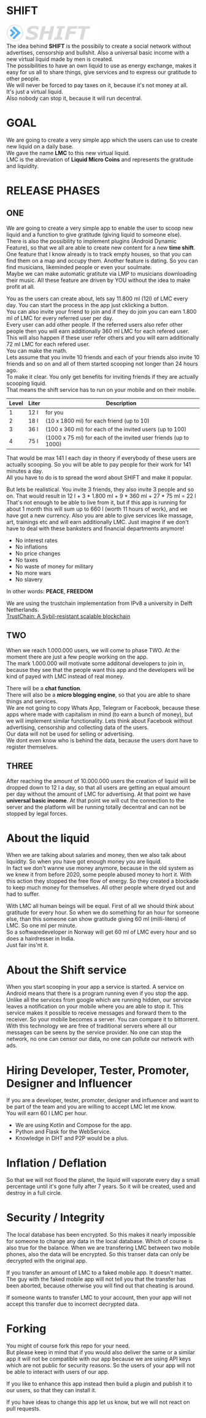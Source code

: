 # SHIFT  
![logo](./images/logo.png "logo")  
The idea behind **SHIFT** is the possibily to create a social network without advertises, censorship and bullshit.
Also a universal basic income with a new virtual liquid made by men is created.  
The possibilities to have an own liquid to use as energy exchange, makes it easy for us all to share things, give services and to express our gratitude to other people.  
We will never be forced to pay taxes on it, because it's not money at all.  
It's just a virtual liquid.  
Also nobody can stop it, because it will run decentral.  

# GOAL
We are going to create a very simple app which the users can use to create new liquid on a daily base.   
We gave the name **LMC** to this new virtual liquid.  
LMC is the abreviation of **Liquid Micro Coins** and represents the gratitude and liquidity.

# RELEASE PHASES
## ONE
We are going to create a very simple app to enable the user to scoop new liquid and a function to give gratitude (giving liquid to someone else).   
There is also the possibility to implement plugins (Android Dynamic Feature), so that we all are able to create new content for a new **time shift**.  
One feature that I know already is to track empty houses, so that you can find them on a map and occupy them. 
Another feature is dating. So you can find musicians, likeminded people or even your soulmate.  
Maybe we can make automatic gratitute via LMP to musicians downloading their music.
All these feature are driven by YOU without the idea to make profit at all.

You as the users can create about, lets say 11.800 ml (12l) of LMC every day. You can start the process in the app just cklicking a button.  
You can also invite your friend to join and if they do join you can earn 1.800 ml of LMC for every referred user per day.   
Every user can add other people.
If the referred users also refer other people then you will earn additionally 360 ml LMC for each refered user.  
This will also happen if these user refer others and you will earn additionally 72 ml LMC for each refered user.  
You can make the math.  
Lets assume that you invite 10 friends and each of your friends also invite 10 friends and so on and all of them started scooping not longer than 24 hours ago.  
To make it clear. You only get benefits for inviting friends if they are actually scooping liquid.  
That means the shift service has to run on your mobile and on their mobile.

| Level | Liter | Description |
|-|-|-|
|1|12 l|for you|  
|2|18 l|(10 x 1800 ml) for each friend (up to 10)|
|3|36 l|(100 x 360 ml) for each of the invited users (up to 100)|
|4|75 l|(1000 x 75 ml) for each of the invited user friends (up to 1000)|

That would be max 141 l each day in theory if everybody of these users are actually scooping. 
So you will be able to pay people for their work for 141 minutes a day.  
All you have to do is to spread the word about SHIFT and make it popular.

But lets be realistical. You invite 3 friends, they also invite 3 people and so on.
That would result in 12 l + 3 * 1.800 ml + 9 * 360 ml + 27 * 75 ml = 22 l  
That's not enough to be able to live from it, but if this app is running for about 1 month this will sum up to 660 l (worth 11 hours of work), and we have got a new currency. Also you are able to give services like massage, art, trainings etc and will earn additionally LMC.
Just imagine if we don't have to deal with these banksters and financial departments anymore!  
- No interest rates  
- No inflations  
- No price changes  
- No taxes 
- No waste of money for military 
- No more wars
- No slavery

In other words: **PEACE**, **FREEDOM**

We are using the trustchain implementation from IPv8 a university in Delft Netherlands.  
[TrustChain: A Sybil-resistant scalable blockchain](https://www.sciencedirect.com/science/article/abs/pii/S0167739X17318988)
 
## TWO
When we reach 1.000.000 users, we will come to phase TWO.
At the moment there are just a few people working on the app.  
The mark 1.000.000 will motivate some additonal developers to join in, because they see that the people want this app and the developers will be kind of payed with LMC instead of real money.

There will be a **chat function**.  
There will also be a **micro blogging engine**, so that you are able to share things and services.    
We are not going to copy Whats App, Telegram or Facebook, because these apps where made with capitalism in mind (to earn a bunch of money), but we will implement similar functionality. Lets think about Facebook without advertising, censorship and collecting data of the users.  
Our data will not be used for selling or advertising.  
We dont even know who is behind the data, because the users dont have to register themselves.

## THREE
After reaching the amount of 10.000.000 users the creation of liquid will be dropped down to 12 l a day, so that all users are getting an equal amount per day without the amount of LMC for advertising. At that point we have **universal basic income**. 
At that point we will cut the connection to the server and the platform will be running totally decentral and can not be stopped by legal forces.

# About the liquid
When we are talking about salaries and money, then we also talk about liquidity. So when you have got enough money you are liquid.  
In fact we don't wanne use money anymore, because in the old system as we knew it from before 2020, some people abused money to hort it. With this action they stopped the free flow of energy. So they created a blockade to keep much money for themselves. All other people where dryed out and had to suffer.  

With LMC all human beings will be equal. First of all we should think about gratitude for every hour. So when we do something for an hour for someone else, than this someone can show gratitude giving 60 ml (milli-liters) of LMC. So one ml per minute.  
So a softwaredeveloper in Norway will get 60 ml of LMC every hour and so does a hairdresser in India.  
Just fair ins'nt it.  

# About the Shift service
When you start scooping in your app a service is started. A service on Android means that there is a program running even if you stop the app.  
Unlike all the services from google which are running hidden, our service leaves a notification on your mobile where you are able to stop it.
This service makes it possible to receive messages and forward them to the receiver. So your mobile becomes a server. You can compare it to bittorrent.
With this technology we are free of traditional servers where all our messages can be seens by the service provider. 
No one can stop the network, no one can censor our data, no one can pollute our network with ads.

# Hiring Developer, Tester, Promoter, Designer and Influencer
If you are a developer, tester, promoter, designer and influencer and want to be part of the team and you are willing to accept LMC let me know.  
You will earn 60 l LMC per hour.  
- We are using Kotlin and Compose for the app. 
- Python and Flask for the WebService.
- Knowledge in DHT and P2P would be a plus.

# Inflation / Deflation
So that we will not flood the planet, the liquid will vaporate every day a small percentage until it's gone fully after 7 years. So it will be created, used and destroy in a full circle.

# Security / Integrity
The local database has been encrypted. So this makes it nearly impossible for someone to change any data in the local database. Which of course is also true for the balance.
When we are transfering LMC between two mobile phones, also the data will be encrypted. So this transer data can only be decrypted with the original app.

If you transfer an amount of LMC to a faked mobile app. It doesn't matter. The guy with the faked mobile app will not tell you that the transfer has been aborted, because otherwise you will find out that cheating is around.

If someone wants to transfer LMC to your account, then your app will not accept this transfer due to incorrect decrypted data.


# Forking
You might of course fork this repo for your need.  
But please keep in mind that if you would also deliver the same or a similar app it will not be compatible with our app because we are using API keys which are not public for security reasons.  So the users of your app will not be able to interact with users of our app.   

If you like to enhance this app instead then build a plugin and publish it to our users, so that they can install it.   

If you have ideas to change this app let us know, but we will not react on pull requests.
